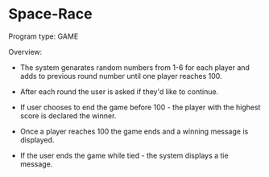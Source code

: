 # Space-Race
Program type: GAME <p> Overview: </p> 

* The system genarates random numbers from 1-6 for each player and adds to previous round number until one player reaches 100.

* After each round the user is asked if they'd like to continue.

* If user chooses to end the game before 100 - the player with the highest score is declared the winner.

* Once a player reaches 100 the game ends and a winning message is displayed.

* If the user ends the game while tied - the system displays a tie message.
